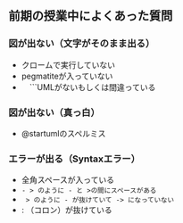 ## 前期の授業中によくあった質問
### 図が出ない（文字がそのまま出る）
* クロームで実行していない
* pegmatiteが入っていない
* 　```UMLがないもしくは間違っている

### 図が出ない（真っ白）
* @startumlのスペルミス

### エラーが出る（Syntaxエラー）
* 全角スペースが入っている
* `- > のように - と >の間にスペースがある`
* ` > のように - が抜けていて -> になっていない`
*  : （コロン）が抜けている
